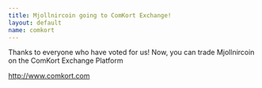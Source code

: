 ```yaml
---
title: Mjollnircoin going to ComKort Exchange!
layout: default
name: comkort
---
```


Thanks to everyone who have voted for us!
Now, you can trade Mjollnircoin on the ComKort Exchange Platform

http://www.comkort.com
